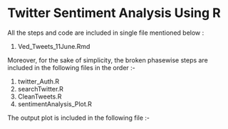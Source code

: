 # Twitter Sentiment Analysis Using R

All the steps and code are included in single file mentioned below :
   1. Ved_Tweets_11June.Rmd
   
Moreover, for the sake of simplicity, the broken phasewise steps are included in the following files in the order :-

   1. twitter_Auth.R
   2. searchTwitter.R
   3. CleanTweets.R
   4. sentimentAnalysis_Plot.R
   
The output plot is included in the following file :-

